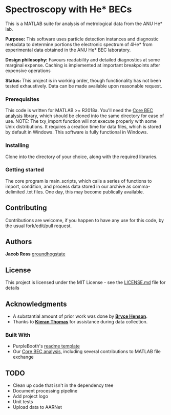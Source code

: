 # Spectroscopy with He* BECs

This is a MATLAB suite for analysis of metrological data from the ANU He* lab.

**Purpose:**
This software uses particle detection instances and diagnostic metadata to determine portions the electronic spectrum of 4He\* from experimental data obtained in the ANU He\* BEC laboratory.

**Design philosophy:**
Favours readability and detailed diagnostics at some marginal expense.
Caching is implemented at important breakpoints after expensive operations

**Status:** This project is in working order, though functionality has not been tested exhaustively. Data can be made available upon reasonable request.


### Prerequisites

This code is written for MATLAB >= R2018a.
You'll need the [Core BEC analysis](https://github.com/brycehenson/Core_BEC_Analysis) library, which should be cloned into the same directory for ease of use.
NOTE: The txy_import function will not execute properly with some Unix distributions. It requires a creation time for data files, which is stored by default in Windows. This software is fully functional in Windows. 

### Installing

Clone into the directory of your choice, along with the required libraries.

### Getting started

The core program is main_scripts, which calls a series of functions to import, condition, and process data stored in our archive as comma-delimited .txt files. One day, this may become publically available.

## Contributing

Contributions are welcome, if you happen to have any use for this code, by the usual fork/edit/pull request.

## Authors

**Jacob Ross** [groundhogstate](https://github.com/groundhogstate)

## License

This project is licensed under the MIT License - see the [LICENSE.md](LICENSE.md) file for details

## Acknowledgments

* A substantial amount of prior work was done by [**Bryce Henson**](https://github.com/brycehenson).
* Thanks to [**Kieran Thomas**](https://github.com/KF-Thomas) for assistance during data collection.

### Built With
* PurpleBooth's [readme template](https://gist.github.com/PurpleBooth/109311bb0361f32d87a2)
* Our [Core BEC analysis](https://github.com/brycehenson/Core_BEC_Analysis), including several contributions to MATLAB file exchange


## TODO

* Clean up code that isn't in the dependency tree
* Document processing pipeline
* Add project logo
* Unit tests
* Upload data to AARNet
